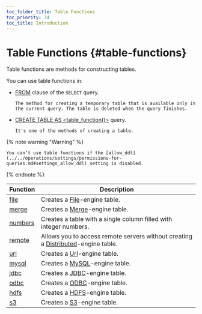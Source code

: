 ```yaml
---
toc_folder_title: Table Functions
toc_priority: 34
toc_title: Introduction
---
```


# Table Functions {#table-functions}

Table functions are methods for constructing tables.

You can use table functions in:

-   [FROM](../../sql-reference/statements/select/from.md) clause of the `SELECT` query.

        The method for creating a temporary table that is available only in the current query. The table is deleted when the query finishes.

-   [CREATE TABLE AS \<table_function()\>](../../sql-reference/statements/create/table.md) query.

        It's one of the methods of creating a table.

{% note warning "Warning" %}

    You can’t use table functions if the [allow_ddl](../../operations/settings/permissions-for-queries.md#settings_allow_ddl) setting is disabled.

{% endnote %}

| Function                                                  | Description                                                                                                                            |
|-----------------------------------------------------------|----------------------------------------------------------------------------------------------------------------------------------------|
| [file](../../sql-reference/table-functions/file.md)       | Creates a [File](../../engines/table-engines/special/file.md)-engine table.                                                            |
| [merge](../../sql-reference/table-functions/merge.md)     | Creates a [Merge](../../engines/table-engines/special/merge.md)-engine table.                                                          |
| [numbers](../../sql-reference/table-functions/numbers.md) | Creates a table with a single column filled with integer numbers.                                                                      |
| [remote](../../sql-reference/table-functions/remote.md)   | Allows you to access remote servers without creating a [Distributed](../../engines/table-engines/special/distributed.md)-engine table. |
| [url](../../sql-reference/table-functions/url.md)         | Creates a [Url](../../engines/table-engines/special/url.md)-engine table.                                                              |
| [mysql](../../sql-reference/table-functions/mysql.md)     | Creates a [MySQL](../../engines/table-engines/integrations/mysql.md)-engine table.                                                     |
| [jdbc](../../sql-reference/table-functions/jdbc.md)       | Creates a [JDBC](../../engines/table-engines/integrations/jdbc.md)-engine table.                                                       |
| [odbc](../../sql-reference/table-functions/odbc.md)       | Creates a [ODBC](../../engines/table-engines/integrations/odbc.md)-engine table.                                                       |
| [hdfs](../../sql-reference/table-functions/hdfs.md)       | Creates a [HDFS](../../engines/table-engines/integrations/hdfs.md)-engine table.                                                       |
| [s3](../../sql-reference/table-functions/s3.md)           | Creates a [S3](../../engines/table-engines/integrations/s3.md)-engine table.                                                       |


